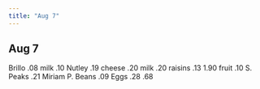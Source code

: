 ```yaml
---  
title: "Aug 7"  
---  
```

## Aug 7
Brillo .08
milk .10
Nutley .19
cheese .20
milk .20
raisins .13
1.90
fruit .10
S. Peaks .21
Miriam P. Beans .09
Eggs .28
.68


